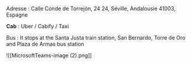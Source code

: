 

Adresse : Calle Conde de Torrejón, 24 24, Séville, Andalousie 41003, Espagne

**Cab** : Uber / Cabify / Taxi


Bus : It stops at the Santa Justa train station, San Bernardo, Torre de Oro and Plaza de Armas bus station

![[MicrosoftTeams-image (2).png]]


